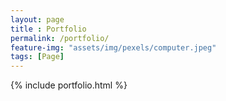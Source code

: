 ```yaml
--- 
layout: page
title : Portfolio 
permalink: /portfolio/
feature-img: "assets/img/pexels/computer.jpeg"
tags: [Page]
---
```


{% include portfolio.html %}

